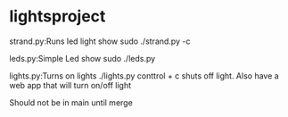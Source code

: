 # lightsproject 
strand.py:Runs led light show
	sudo ./strand.py -c

leds.py:Simple Led show
	sudo ./leds.py

lights.py:Turns on lights
	./lights.py
	conttrol + c shuts off light.  Also have a web app that will turn on/off light

Should not be in main until merge

